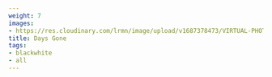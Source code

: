 ```yaml
---
weight: 7
images:
- https://res.cloudinary.com/lrmn/image/upload/v1687378473/VIRTUAL-PHOTOGRAPHY/daysgone/DAYS_GONE_20191004222440.2_ucdgn6.jpg
title: Days Gone
tags:
- blackwhite
- all
---
```

